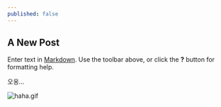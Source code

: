 ```yaml
---
published: false
---
```


## A New Post

Enter text in [Markdown](http://daringfireball.net/projects/markdown/). Use the toolbar above, or click the **?** button for formatting help.

오옹...

![haha.gif]({{site.baseurl}}/_posts/dev/haha.gif)
